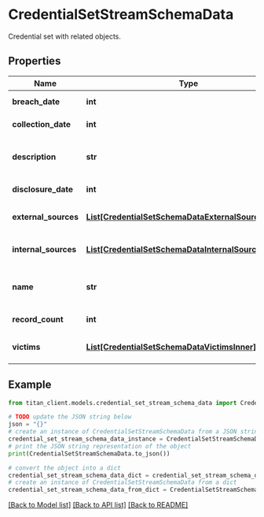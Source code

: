 # CredentialSetStreamSchemaData

Credential set with related objects.

## Properties

Name | Type | Description | Notes
------------ | ------------- | ------------- | -------------
**breach_date** | **int** | Date of breach. | [optional] 
**collection_date** | **int** | Date of collection. | [optional] 
**description** | **str** | Description of the credential set. | [optional] 
**disclosure_date** | **int** | Date of disclosure. | [optional] 
**external_sources** | [**List[CredentialSetSchemaDataExternalSourcesInner]**](CredentialSetSchemaDataExternalSourcesInner.md) | List of external sources. | [optional] 
**internal_sources** | [**List[CredentialSetSchemaDataInternalSourcesInner]**](CredentialSetSchemaDataInternalSourcesInner.md) | List of internal sources. | [optional] 
**name** | **str** | Name of the credential set. | 
**record_count** | **int** | Number of records. | [optional] 
**victims** | [**List[CredentialSetSchemaDataVictimsInner]**](CredentialSetSchemaDataVictimsInner.md) | List of purported victims. | [optional] 

## Example

```python
from titan_client.models.credential_set_stream_schema_data import CredentialSetStreamSchemaData

# TODO update the JSON string below
json = "{}"
# create an instance of CredentialSetStreamSchemaData from a JSON string
credential_set_stream_schema_data_instance = CredentialSetStreamSchemaData.from_json(json)
# print the JSON string representation of the object
print(CredentialSetStreamSchemaData.to_json())

# convert the object into a dict
credential_set_stream_schema_data_dict = credential_set_stream_schema_data_instance.to_dict()
# create an instance of CredentialSetStreamSchemaData from a dict
credential_set_stream_schema_data_from_dict = CredentialSetStreamSchemaData.from_dict(credential_set_stream_schema_data_dict)
```
[[Back to Model list]](../README.md#documentation-for-models) [[Back to API list]](../README.md#documentation-for-api-endpoints) [[Back to README]](../README.md)



